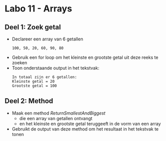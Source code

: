 # Labo 11 - Arrays

## Deel 1: Zoek getal
- Declareer een array van 6 getallen
  ```
  100, 50, 20, 60, 90, 80
  ```
- Gebruik een for loop om het kleinste en grootste getal uit deze reeks te zoeken
- Toon onderstaande output in het tekstvak:
  ```
  In totaal zijn er 6 getallen: 
  Kleinste getal = 20
  Grootste getal = 100
  ```

## Deel 2: Method
- Maak een method *ReturnSmallestAndBiggest*
    - die een array van getallen ontvangt
    - en het kleinste en grootste getal teruggeeft in de vorm van een array
- Gebruikt de output van deze method om het resultaat in het tekstvak te tonen
